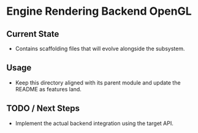# Engine Rendering Backend OpenGL

## Current State

- Contains scaffolding files that will evolve alongside the subsystem.

## Usage

- Keep this directory aligned with its parent module and update the README as features land.

## TODO / Next Steps

- Implement the actual backend integration using the target API.
